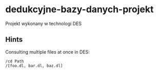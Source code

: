 # dedukcyjne-bazy-danych-projekt
Projekt wykonany w technologi DES

Hints
-----

Consulting multiple files at once in DES:
~~~
/cd Path
/[foo.dl, bar.dl, baz.dl]
~~~
    